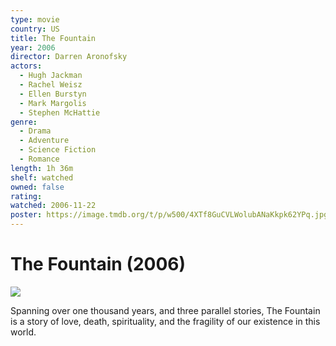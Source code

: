 ```yaml
---
type: movie
country: US
title: The Fountain
year: 2006
director: Darren Aronofsky
actors:
  - Hugh Jackman
  - Rachel Weisz
  - Ellen Burstyn
  - Mark Margolis
  - Stephen McHattie
genre:
  - Drama
  - Adventure
  - Science Fiction
  - Romance
length: 1h 36m
shelf: watched
owned: false
rating:
watched: 2006-11-22
poster: https://image.tmdb.org/t/p/w500/4XTf8GuCVLWolubANaKkpk62YPq.jpg
---
```


# The Fountain (2006)

![](https://image.tmdb.org/t/p/w500/4XTf8GuCVLWolubANaKkpk62YPq.jpg)

Spanning over one thousand years, and three parallel stories, The Fountain is a story of love, death, spirituality, and the fragility of our existence in this world.